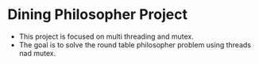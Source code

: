 # Dining Philosopher Project

- This project is focused on multi threading and mutex.
- The goal is to solve the round table philosopher problem using threads nad mutex.
